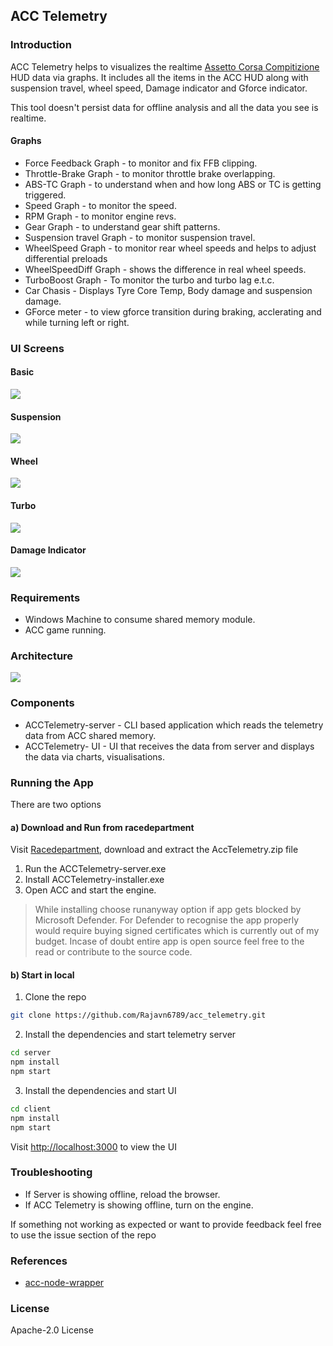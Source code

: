 ## ACC Telemetry
### Introduction
ACC Telemetry helps to visualizes the realtime [Assetto Corsa Compitizione](https://www.assettocorsa.it/competizione/) HUD data via graphs. It includes all the items in the ACC HUD along with suspension travel, wheel speed, Damage indicator and Gforce indicator.

This tool doesn't persist data for offline analysis and all the data you see is realtime.

#### Graphs
- Force Feedback Graph -  to monitor and fix FFB clipping.
- Throttle-Brake Graph - to monitor throttle brake overlapping.
- ABS-TC Graph -  to understand when and how long ABS or TC is getting triggered.
- Speed Graph -  to monitor the speed.
- RPM Graph -  to monitor engine revs.
- Gear Graph -  to understand gear shift patterns.
- Suspension travel Graph - to monitor suspension travel.
- WheelSpeed Graph - to monitor rear wheel speeds and helps to adjust differential preloads
- WheelSpeedDiff Graph - shows the difference in real wheel speeds.
- TurboBoost Graph - To monitor the turbo and turbo lag e.t.c.
- Car Chasis - Displays Tyre Core Temp, Body damage and suspension damage. 
- GForce meter - to view gforce transition during braking, acclerating and while turning left or right.

### UI Screens
#### Basic
![](https://github.com/Rajavn6789/acc_telemetry/blob/main/client/public/assets/basic.png)
#### Suspension
![](https://github.com/Rajavn6789/acc_telemetry/blob/main/client/public/assets/suspension.png)
#### Wheel
![](https://github.com/Rajavn6789/acc_telemetry/blob/main/client/public/assets/wheel.png)
#### Turbo 
![](https://github.com/Rajavn6789/acc_telemetry/blob/main/client/public/assets/turbo.png)
#### Damage Indicator 
![](https://github.com/Rajavn6789/acc_telemetry/blob/main/client/public/assets/carchasis.png)


### Requirements
- Windows Machine to consume shared memory module.
- ACC game running.


### Architecture
![](https://github.com/Rajavn6789/acc_telemetry/blob/main/client/public/assets/architecture.png)


### Components
- ACCTelemetry-server - CLI based application which reads the telemetry data from ACC shared memory.
- ACCTelemetry- UI - UI that receives the data from server and displays the data via charts, visualisations.

### Running the App
There are two options

#### a) Download and Run from racedepartment
Visit [Racedepartment](https://www.racedepartment.com/downloads/acc-telemetry.48871), download and extract the AccTelemetry.zip file

1. Run the ACCTelemetry-server.exe
2. Install ACCTelemetry-installer.exe
3. Open ACC and start the engine.

> While installing choose runanyway option if app gets blocked by Microsoft Defender. For Defender to recognise the app properly would require buying signed certificates which is currently out of my budget. Incase of doubt entire app is open source feel free to the read or contribute to the source code.


#### b) Start in local
1. Clone the repo
```sh
git clone https://github.com/Rajavn6789/acc_telemetry.git
```

2. Install the dependencies and start telemetry server
```sh
cd server
npm install
npm start
```

3. Install the dependencies and start UI
```sh
cd client
npm install
npm start
```
Visit [http://localhost:3000](http://localhost:3000) to view the UI


### Troubleshooting
- If Server is showing offline, reload the browser.
- If ACC Telemetry is showing offline, turn on the engine.

If something not working as expected or want to provide feedback feel free to use the issue section of the repo

### References 
- [acc-node-wrapper](https://github.com/FynniX/acc-node-wrapper)

### License
Apache-2.0 License
